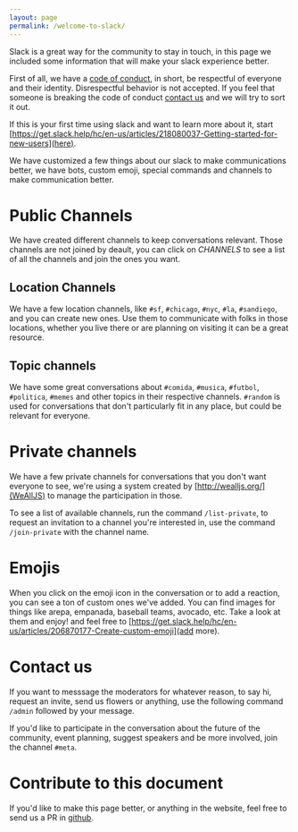 ```yaml
---
layout: page
permalink: /welcome-to-slack/
---
```


Slack is a great way for the community to stay in touch, in this page we included some information
that will make your slack experience better.

First of all, we have a [code of conduct](http://techqueria.org/code-of-conduct/), in short, be respectful
of everyone and their identity. Disrespectful behavior is not accepted. If you feel that someone is breaking
the code of conduct [contact us](http://techqueria.org/contact/) and we will try to sort it out.

If this is your first time using slack  and want to learn more about it, start
[https://get.slack.help/hc/en-us/articles/218080037-Getting-started-for-new-users](here).

We have customized a few things about our slack to make communications better, we have bots, custom emoji,
special commands and channels to make communication better.

# Public Channels

We have created different channels to keep conversations relevant. Those channels are not joined by deault, you can
click on *CHANNELS* to see a list of all the channels and join the ones you want.

## Location Channels

We have a few location channels, like `#sf`, `#chicago`, `#nyc`, `#la`, `#sandiego`, and you can create new ones.
Use them to communicate with folks in those locations, whether you live there or are planning on visiting it can
be a great resource.

## Topic channels

We have some great conversations about `#comida`, `#musica`, `#futbol`, `#politica`, `#memes` and other
topics in their respective channels.
`#random` is used for conversations that don't particularly fit in any place, but could be relevant for everyone.

# Private channels

We have a few private channels for conversations that you don't want everyone to see, we're using a system created by
[http://wealljs.org/](WeAllJS) to manage the participation in those.

To see a list of available channels, run the command `/list-private`, to request an invitation to a channel you're
interested in, use the command `/join-private` with the channel name.

# Emojis

When you click on the emoji icon in the conversation or to add a reaction, you can see a ton of custom ones we've added.
You can find images for things like arepa, empanada, baseball teams, avocado, etc. Take a look at them and enjoy! and feel
free to [https://get.slack.help/hc/en-us/articles/206870177-Create-custom-emoji](add more).

# Contact us

If you want to messsage the moderators for whatever reason, to say hi, request an invite, send us flowers or anything, use
the following command `/admin` followed by your message.

If you'd like to participate in the conversation about the future of the community, event planning, suggest speakers
and be more involved, join the channel `#meta`.

# Contribute to this document

If you'd like to make this page better, or anything in the website, feel free to send us a PR in
[github](https://github.com/techqueria/techqueria.github.io).
